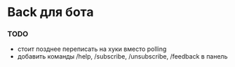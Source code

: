 # Back для бота

### TODO
* стоит позднее переписать на хуки вместо polling
* добавить команды /help, /subscribe, /unsubscribe, /feedback в панель

